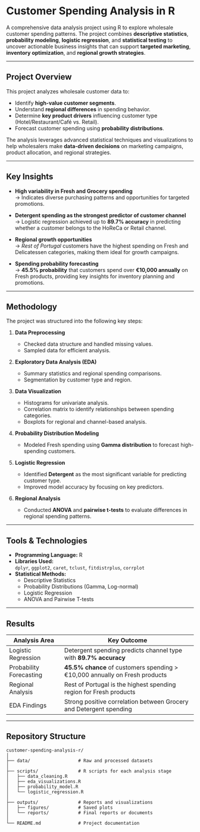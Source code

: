 # Customer Spending Analysis in R

A comprehensive data analysis project using R to explore wholesale customer spending patterns. The project combines **descriptive statistics**, **probability modeling**, **logistic regression**, and **statistical testing** to uncover actionable business insights that can support **targeted marketing**, **inventory optimization**, and **regional growth strategies**.

---

## Project Overview
This project analyzes wholesale customer data to:
- Identify **high-value customer segments**.
- Understand **regional differences** in spending behavior.
- Determine **key product drivers** influencing customer type (Hotel/Restaurant/Café vs. Retail).
- Forecast customer spending using **probability distributions**.

The analysis leverages advanced statistical techniques and visualizations to help wholesalers make **data-driven decisions** on marketing campaigns, product allocation, and regional strategies.

---

## Key Insights
- **High variability in Fresh and Grocery spending**  
  → Indicates diverse purchasing patterns and opportunities for targeted promotions.

- **Detergent spending as the strongest predictor of customer channel**  
  → Logistic regression achieved up to **89.7% accuracy** in predicting whether a customer belongs to the HoReCa or Retail channel.

- **Regional growth opportunities**  
  → *Rest of Portugal* customers have the highest spending on Fresh and Delicatessen categories, making them ideal for growth campaigns.

- **Spending probability forecasting**  
  → **45.5% probability** that customers spend over **€10,000 annually** on Fresh products, providing key insights for inventory planning and promotions.

---

## Methodology
The project was structured into the following key steps:

1. **Data Preprocessing**
   - Checked data structure and handled missing values.
   - Sampled data for efficient analysis.

2. **Exploratory Data Analysis (EDA)**
   - Summary statistics and regional spending comparisons.
   - Segmentation by customer type and region.

3. **Data Visualization**
   - Histograms for univariate analysis.
   - Correlation matrix to identify relationships between spending categories.
   - Boxplots for regional and channel-based analysis.

4. **Probability Distribution Modeling**
   - Modeled Fresh spending using **Gamma distribution** to forecast high-spending customers.

5. **Logistic Regression**
   - Identified **Detergent** as the most significant variable for predicting customer type.
   - Improved model accuracy by focusing on key predictors.

6. **Regional Analysis**
   - Conducted **ANOVA** and **pairwise t-tests** to evaluate differences in regional spending patterns.

---

## Tools & Technologies
- **Programming Language:** R  
- **Libraries Used:**  
  `dplyr`, `ggplot2`, `caret`, `tclust`, `fitdistrplus`, `corrplot`
- **Statistical Methods:**
  - Descriptive Statistics
  - Probability Distributions (Gamma, Log-normal)
  - Logistic Regression
  - ANOVA and Pairwise T-tests

---

## Results
| Analysis Area            | Key Outcome |
|--------------------------|-------------|
| Logistic Regression      | Detergent spending predicts channel type with **89.7% accuracy** |
| Probability Forecasting  | **45.5% chance** of customers spending > €10,000 annually on Fresh products |
| Regional Analysis        | Rest of Portugal is the highest spending region for Fresh products |
| EDA Findings             | Strong positive correlation between Grocery and Detergent spending |

---

## Repository Structure
```
customer-spending-analysis-r/
│
├── data/                  # Raw and processed datasets
│
├── scripts/               # R scripts for each analysis stage
│   ├── data_cleaning.R
│   ├── eda_visualizations.R
│   ├── probability_model.R
│   └── logistic_regression.R
│
├── outputs/               # Reports and visualizations
│   ├── figures/           # Saved plots
│   └── reports/           # Final reports or documents
│
└── README.md              # Project documentation
```
